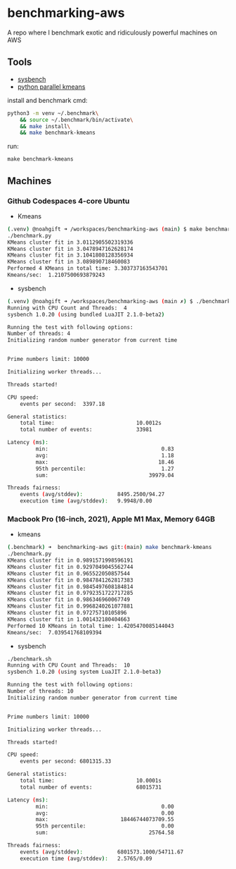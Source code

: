 # benchmarking-aws
A repo where I benchmark exotic and ridiculously powerful machines on AWS

## Tools

* [sysbench](https://github.com/akopytov/sysbench)
* [python parallel kmeans](https://github.com/noahgift/benchmarking-aws/blob/main/benchmark.py)

install and benchmark cmd:

```bash
python3 -m venv ~/.benchmark\
    && source ~/.benchmark/bin/activate\
    && make install\
    && make benchmark-kmeans
```

run: 

`make benchmark-kmeans` 

## Machines

### Github Codespaces 4-core Ubuntu

* Kmeans

```bash
(.venv) @noahgift ➜ /workspaces/benchmarking-aws (main) $ make benchmark-kmeans 
./benchmark.py
KMeans cluster fit in 3.0112905502319336
KMeans cluster fit in 3.0478947162628174
KMeans cluster fit in 3.1041808128356934
KMeans cluster fit in 3.089890718460083
Performed 4 KMeans in total time: 3.303737163543701
Kmeans/sec:  1.2107500693879243
```

* sysbench

```bash
(.venv) @noahgift ➜ /workspaces/benchmarking-aws (main ✗) $ ./benchmark.sh 
Running with CPU Count and Threads:  4
sysbench 1.0.20 (using bundled LuaJIT 2.1.0-beta2)

Running the test with following options:
Number of threads: 4
Initializing random number generator from current time


Prime numbers limit: 10000

Initializing worker threads...

Threads started!

CPU speed:
    events per second:  3397.18

General statistics:
    total time:                          10.0012s
    total number of events:              33981

Latency (ms):
         min:                                    0.83
         avg:                                    1.18
         max:                                   18.46
         95th percentile:                        1.27
         sum:                                39979.04

Threads fairness:
    events (avg/stddev):           8495.2500/94.27
    execution time (avg/stddev):   9.9948/0.00
```


### Macbook Pro (16-inch, 2021), Apple M1 Max, Memory 64GB

* kmeans

```bash
(.benchmark) ➜  benchmarking-aws git:(main) make benchmark-kmeans 
./benchmark.py
KMeans cluster fit in 0.9891571998596191
KMeans cluster fit in 0.9297049045562744
KMeans cluster fit in 0.965522050857544
KMeans cluster fit in 0.9847841262817383
KMeans cluster fit in 0.9845497608184814
KMeans cluster fit in 0.9792351722717285
KMeans cluster fit in 0.986346960067749
KMeans cluster fit in 0.9968240261077881
KMeans cluster fit in 0.97275710105896
KMeans cluster fit in 1.001432180404663
Performed 10 KMeans in total time: 1.4205470085144043
Kmeans/sec:  7.039541768109394
```

* sysbench

```bash
./benchmark.sh
Running with CPU Count and Threads:  10
sysbench 1.0.20 (using system LuaJIT 2.1.0-beta3)

Running the test with following options:
Number of threads: 10
Initializing random number generator from current time


Prime numbers limit: 10000

Initializing worker threads...

Threads started!

CPU speed:
    events per second: 6801315.33

General statistics:
    total time:                          10.0001s
    total number of events:              68015731

Latency (ms):
         min:                                    0.00
         avg:                                    0.00
         max:                       18446744073709.55
         95th percentile:                        0.00
         sum:                                25764.58

Threads fairness:
    events (avg/stddev):           6801573.1000/54711.67
    execution time (avg/stddev):   2.5765/0.09
```
